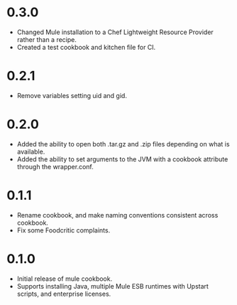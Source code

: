 # 0.3.0

* Changed Mule installation to a Chef Lightweight Resource Provider rather than a recipe.
* Created a test cookbook and kitchen file for CI.

# 0.2.1

* Remove variables setting uid and gid.

# 0.2.0

* Added the ability to open both .tar.gz and .zip files depending on what is available.
* Added the ability to set arguments to the JVM with a cookbook attribute through the wrapper.conf.

# 0.1.1

* Rename cookbook, and make naming conventions consistent across cookbook.
* Fix some Foodcritic complaints.

# 0.1.0

* Initial release of mule cookbook.
* Supports installing Java, multiple Mule ESB runtimes with Upstart scripts, and enterprise licenses.
